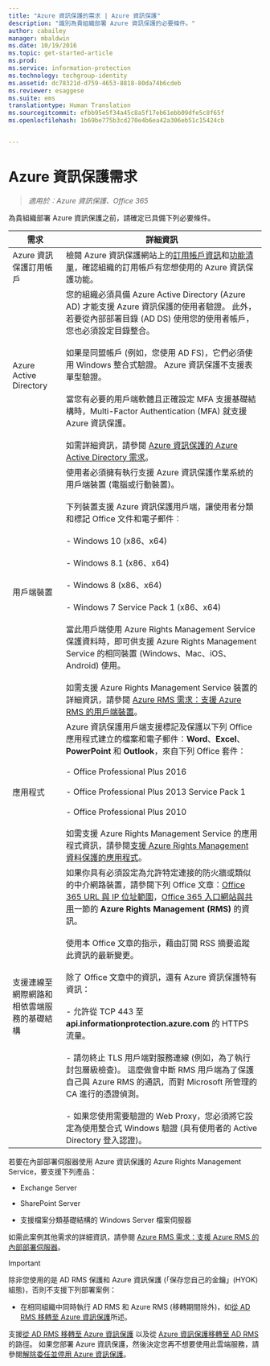 ```yaml
---
title: "Azure 資訊保護的需求 | Azure 資訊保護"
description: "識別為貴組織部署 Azure 資訊保護的必要條件。"
author: cabailey
manager: mbaldwin
ms.date: 10/19/2016
ms.topic: get-started-article
ms.prod: 
ms.service: information-protection
ms.technology: techgroup-identity
ms.assetid: dc78321d-d759-4653-8818-80da74b6cdeb
ms.reviewer: esaggese
ms.suite: ems
translationtype: Human Translation
ms.sourcegitcommit: efbb95e5f34a45c8a5f17eb61ebb09dfe5c8f65f
ms.openlocfilehash: 1b69be775b3cd270e4b6ea42a306eb51c15424cb


---
```


# Azure 資訊保護需求

>*適用於︰Azure 資訊保護、Office 365*


為貴組織部署 Azure 資訊保護之前，請確定已具備下列必要條件。 

|需求|詳細資訊|
|---------------|--------------------|
|Azure 資訊保護訂用帳戶|檢閱 Azure 資訊保護網站上的[訂用帳戶資訊](https://www.microsoft.com/en-us/cloud-platform/azure-information-protection-pricing)和[功能清單](https://www.microsoft.com/en-us/cloud-platform/azure-information-protection-features)，確認組織的訂用帳戶有您想使用的 Azure 資訊保護功能。|
|Azure Active Directory|您的組織必須具備 Azure Active Directory (Azure AD) 才能支援 Azure 資訊保護的使用者驗證。 此外，若要從內部部署目錄 (AD DS) 使用您的使用者帳戶，您也必須設定目錄整合。<br /><br />如果是同盟帳戶 (例如，您使用 AD FS)，它們必須使用 Windows 整合式驗證。 Azure 資訊保護不支援表單型驗證。<br /><br />當您有必要的用戶端軟體且正確設定 MFA 支援基礎結構時，Multi-Factor Authentication (MFA) 就支援 Azure 資訊保護。<br /><br />如需詳細資訊，請參閱 [Azure 資訊保護的 Azure Active Directory 需求](requirements-azure-ad.md)。|
|用戶端裝置|使用者必須擁有執行支援 Azure 資訊保護作業系統的用戶端裝置 (電腦或行動裝置)。<br /><br />下列裝置支援 Azure 資訊保護用戶端，讓使用者分類和標記 Office 文件和電子郵件︰<br /><br />- Windows 10 (x86、x64)<br /><br />- Windows 8.1 (x86、x64)<br /><br />- Windows 8 (x86、x64)<br /><br />- Windows 7 Service Pack 1 (x86、x64)<br /><br />當此用戶端使用 Azure Rights Management Service 保護資料時，即可供支援 Azure Rights Management Service 的相同裝置 (Windows、Mac、iOS、Android) 使用。 <br /><br />如需支援 Azure Rights Management Service 裝置的詳細資訊，請參閱 [Azure RMS 需求：支援 Azure RMS 的用戶端裝置](../get-started/requirements-client-devices.md)。|
|應用程式|Azure 資訊保護用戶端支援標記及保護以下列 Office 應用程式建立的檔案和電子郵件︰**Word**、**Excel**、**PowerPoint** 和 **Outlook**，來自下列 Office 套件︰<br /><br />- Office Professional Plus 2016<br /><br />- Office Professional Plus 2013 Service Pack 1<br /><br />- Office Professional Plus 2010<br /><br />如需支援 Azure Rights Management Service 的應用程式資訊，請參閱[支援 Azure Rights Management 資料保護的應用程式](requirements-applications.md)。|
|支援連線至網際網路和相依雲端服務的基礎結構|如果你具有必須設定為允許特定連接的防火牆或類似的中介網路裝置，請參閱下列 Office 文章：[Office 365 URL 與 IP 位址範圍](https://support.office.com/en-US/article/Office-365-URLs-and-IP-address-ranges-8548a211-3fe7-47cb-abb1-355ea5aa88a2)，[Office 365 入口網站與共用](https://support.office.com/article/Office-365-URLs-and-IP-address-ranges-8548a211-3fe7-47cb-abb1-355ea5aa88a2#BKMK_Portal-identity)一節的 **Azure Rights Management (RMS)** 的資訊。<br /><br />使用本 Office 文章的指示，藉由訂閱 RSS 摘要追蹤此資訊的最新變更。<br /><br />除了 Office 文章中的資訊，還有 Azure 資訊保護特有資訊：<br /><br />- 允許從 TCP 443 至 **api.informationprotection.azure.com** 的 HTTPS 流量。<br /><br />- 請勿終止 TLS 用戶端對服務連線 (例如，為了執行封包層級檢查)。 這麼做會中斷 RMS 用戶端為了保護自己與 Azure RMS 的通訊，而對 Microsoft 所管理的 CA 進行的憑證偵測。<br /><br />- 如果您使用需要驗證的 Web Proxy，您必須將它設定為使用整合式 Windows 驗證 (具有使用者的 Active Directory 登入認證)。|

若要在內部部署伺服器使用 Azure 資訊保護的 Azure Rights Management Service，要支援下列產品：

-   Exchange Server

-   SharePoint Server

-   支援檔案分類基礎結構的 Windows Server 檔案伺服器

如需此案例其他需求的詳細資訊，請參閱 [Azure RMS 需求：支援 Azure RMS 的內部部署伺服器](requirements-servers.md)。

> [!IMPORTANT]
> 除非您使用的是 AD RMS 保護和 Azure 資訊保護 (「保存您自己的金鑰」(HYOK) 組態)，否則不支援下列部署案例：
> 
> -   在相同組織中同時執行 AD RMS 和 Azure RMS (移轉期間除外)，如[從 AD RMS 移轉至 Azure 資訊保護](../plan-design/migrate-from-ad-rms-to-azure-rms.md)所述。
> 
> 支援[從 AD RMS 移轉至 Azure 資訊保護](http://technet.microsoft.com/library/Dn858447.aspx) 以及從 [Azure 資訊保護移轉至 AD RMS](http://msdn.microsoft.com/library/azure/dn629429.aspx) 的路徑。 如果您部署 Azure 資訊保護，然後決定您再不想要使用此雲端服務，請參閱[解除委任並停用 Azure 資訊保護](../deploy-use/decommission-deactivate.md)。






<!--HONumber=Oct16_HO3-->


